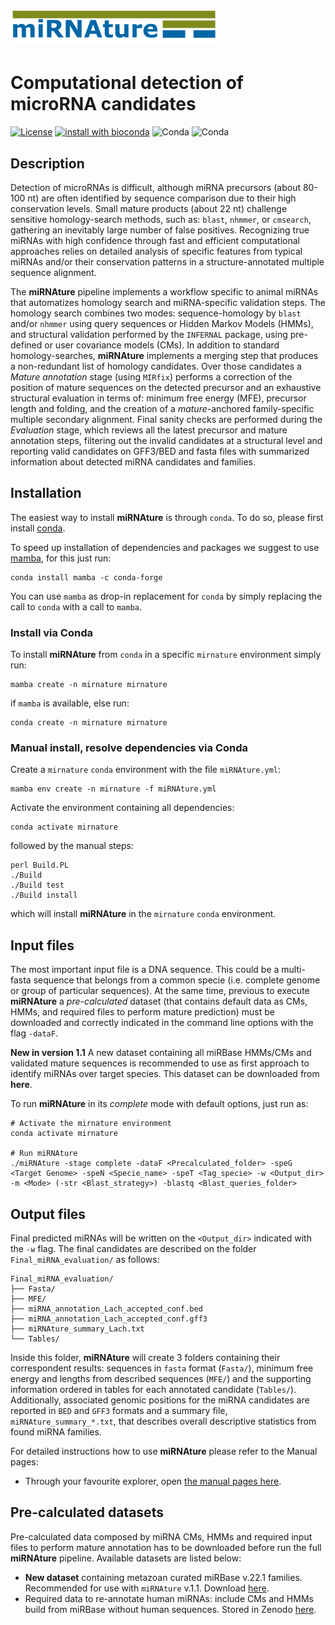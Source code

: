 ![miRNAture](https://github.com/Bierinformatik/miRNAture/blob/main/mirnature_logo.png "miRNAture") 
=========
# Computational detection of microRNA candidates
[![License](https://img.shields.io/github/license/cavelandiah/miRNAture_v1)](https://github.com/cavelandiah/miRNAture_v1)
[![install with bioconda](https://img.shields.io/badge/install%20with-bioconda-brightgreen.svg?style=flat)](http://bioconda.github.io/recipes/mirnature/README.html)
![Conda](https://img.shields.io/conda/v/bioconda/mirnature)
![Conda](https://img.shields.io/conda/dn/bioconda/mirnature)

## Description

Detection of microRNAs is difficult, although miRNA precursors (about 80-100 nt) are often 
identified by sequence comparison due to their high conservation levels. Small mature products 
(about 22 nt) challenge sensitive homology-search methods, such as: `blast`, `nhmmer`, or `cmsearch`, 
gathering an inevitably large number of false positives. Recognizing true miRNAs with high 
confidence through fast and efficient computational approaches relies on detailed analysis of 
specific features from typical miRNAs and/or their conservation patterns in a structure-annotated 
multiple sequence alignment.


The **miRNAture** pipeline implements a workflow specific to animal miRNAs that automatizes homology 
search and miRNA-specific validation steps. The homology search combines two modes: sequence-homology by 
`blast` and/or `nhmmer` using query sequences or Hidden Markov Models (HMMs), and structural validation 
performed by the `INFERNAL` package, using pre-defined or user covariance models (CMs). 
In addition to standard homology-searches, **miRNAture** implements a merging step that produces a 
non-redundant list of homology candidates. Over those candidates a _Mature annotation_ stage (using `MIRfix`)
performs a correction of the position of mature sequences on the detected precursor and an exhaustive 
structural evaluation in terms of: minimum free energy (MFE), precursor length and folding, and the creation
of a *mature*-anchored family-specific multiple secondary alignment. Final sanity checks are performed 
during the _Evaluation_ stage, which reviews all the latest precursor and mature annotation steps, 
filtering out the invalid candidates at a structural level and reporting valid candidates on GFF3/BED and 
fasta files with summarized information about detected miRNA candidates and families.

## Installation

The easiest way to install **miRNAture** is through `conda`. To do so, please first install
[conda](https://docs.conda.io/projects/conda/en/latest/user-guide/install/).

To speed up installation of dependencies and packages we suggest to use
[mamba](https://github.com/mamba-org/mamba), for this just run:

```
conda install mamba -c conda-forge
```

You can use `mamba` as drop-in replacement for `conda` by simply replacing the
call to `conda` with a call to `mamba`.


### Install via Conda

To install **miRNAture** from `conda` in a specific `mirnature` environment
simply run:

```
mamba create -n mirnature mirnature
```

if `mamba` is available, else run:

```
conda create -n mirnature mirnature
```

### Manual install, resolve dependencies via Conda

Create a `mirnature` `conda` environment with the file `miRNAture.yml`:

```
mamba env create -n mirnature -f miRNAture.yml
```

Activate the environment containing all dependencies:

```
conda activate mirnature
```

followed by the manual steps:

```
perl Build.PL
./Build
./Build test
./Build install
```

which will install **miRNAture** in the `mirnature` `conda` environment.


## Input files

The most important input file is a DNA sequence. This could be a multi-fasta 
sequence that belongs from a common specie (i.e. complete genome or group of 
particular sequences). At the same time, previous to execute **miRNAture** a
_pre-calculated_ dataset (that contains default data as CMs, HMMs, and required 
files to perform mature prediction) must be downloaded and correctly indicated
in the command line options with the flag `-dataF`. 

**New in version 1.1**
A new dataset containing all miRBase HMMs/CMs and validated mature sequences is
recommended to use as first approach to identify miRNAs over target species.
This dataset can be downloaded from **here**.

To run **miRNAture** in its _complete_ mode with default options, just run as:

```
# Activate the mirnature environment
conda activate mirnature

# Run miRNAture
./miRNAture -stage complete -dataF <Precalculated_folder> -speG <Target Genome> -speN <Specie_name> -speT <Tag_specie> -w <Output_dir> -m <Mode> (-str <Blast_strategy>) -blastq <Blast_queries_folder> 
```

## Output files

Final predicted miRNAs will be written on the `<Output_dir>` indicated with the `-w` flag.
The final candidates are described on the folder `Final_miRNA_evaluation/` as
follows:
```
Final_miRNA_evaluation/
├── Fasta/
├── MFE/
├── miRNA_annotation_Lach_accepted_conf.bed
├── miRNA_annotation_Lach_accepted_conf.gff3
├── miRNAture_summary_Lach.txt
└── Tables/
```

Inside this folder, **miRNAture** will create 3 folders containing their
correspondent results: sequences in `fasta` format (`Fasta/`), minimum free
energy and lengths from described sequences (`MFE/`) and the supporting
information ordered in tables for each annotated candidate (`Tables/`).
Additionally, associated genomic positions for the miRNA candidates are reported
in `BED` and `GFF3` formats and a summary file, `miRNAture_summary_*.txt`, that
describes overall descriptive statistics from found miRNA families. 

For detailed instructions how to use **miRNAture** please refer to the Manual pages:

* Through your favourite explorer, open [the manual pages here](http://www.bioinf.uni-leipzig.de/~cristian/miRNAture-Manual/).

## Pre-calculated datasets

Pre-calculated data composed by miRNA CMs, HMMs and required input files to
perform mature annotation has to be downloaded before run the full **miRNAture**
pipeline. Available datasets are listed below:

- **New dataset** containing metazoan curated miRBase v.22.1 families.
  Recommended for use with `miRNAture` v.1.1. Download [here](https://doi.org/10.5281/zenodo.7180160). 
- Required data to re-annotate human miRNAs: include CMs and HMMs build from
  miRBase without human sequences. Stored in Zenodo
  [here](https://zenodo.org/record/4531376#.YCQS8EMo_ys).
